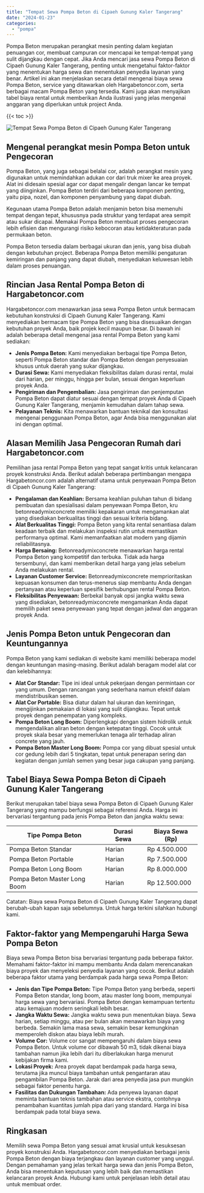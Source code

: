 ```yaml
---
title: "Tempat Sewa Pompa Beton di Cipaeh Gunung Kaler Tangerang"
date: "2024-01-23"
categories: 
  - "pompa"
---
```




Pompa Beton merupakan perangkat mesin penting dalam kegiatan penuangan cor, membuat campuran cor mencapai ke tempat-tempat yang sulit dijangkau dengan cepat. Jika Anda mencari jasa sewa Pompa Beton di Cipaeh Gunung Kaler Tangerang, penting untuk mengetahui faktor-faktor yang menentukan harga sewa dan menentukan penyedia layanan yang benar. Artikel ini akan menjelaskan secara detail mengenai biaya sewa Pompa Beton, service yang ditawarkan oleh Hargabetoncor.com, serta berbagai macam Pompa Beton yang tersedia. Kami juga akan menyajikan tabel biaya rental untuk memberikan Anda ilustrasi yang jelas mengenai anggaran yang diperlukan untuk project Anda.

{{< toc >}}

![Tempat Sewa Pompa Beton di Cipaeh Gunung Kaler Tangerang](https://hargareadymixid.github.io/pompa/concrete-pump%20(23).png)

## Mengenal perangkat mesin Pompa Beton untuk Pengecoran

Pompa Beton, yang juga sebagai belalai cor, adalah perangkat mesin yang digunakan untuk memindahkan adukan cor dari truk mixer ke area proyek. Alat ini didesain spesial agar cor dapat mengalir dengan lancar ke tempat yang diinginkan. Pompa Beton terdiri dari beberapa komponen penting, yaitu pipa, nozel, dan komponen penyambung yang dapat diubah.

Kegunaan utama Pompa Beton adalah menjamin beton bisa memenuhi tempat dengan tepat, khususnya pada struktur yang terdapat area sempit atau sukar dicapai. Memakai Pompa Beton membuat proses pengecoran lebih efisien dan mengurangi risiko kebocoran atau ketidakteraturan pada permukaan beton.

Pompa Beton tersedia dalam berbagai ukuran dan jenis, yang bisa diubah dengan kebutuhan project. Beberapa Pompa Beton memiliki pengaturan kemiringan dan panjang yang dapat diubah, menyediakan keluwesan lebih dalam proses penuangan.

## Rincian Jasa Rental Pompa Beton di Hargabetoncor.com

Hargabetoncor.com menawarkan jasa sewa Pompa Beton untuk bermacam kebutuhan konstruksi di Cipaeh Gunung Kaler Tangerang. Kami menyediakan bermacam tipe Pompa Beton yang bisa disesuaikan dengan kebutuhan proyek Anda, baik projek kecil maupun besar. Di bawah ini adalah beberapa detail mengenai jasa rental Pompa Beton yang kami sediakan:

- **Jenis Pompa Beton:** Kami menyediakan berbagai tipe Pompa Beton, seperti Pompa Beton standar dan Pompa Beton dengan penyesuaian khusus untuk daerah yang sukar dijangkau.
- **Durasi Sewa:** Kami menyediakan fleksibilitas dalam durasi rental, mulai dari harian, per minggu, hingga per bulan, sesuai dengan keperluan proyek Anda.
- **Pengiriman dan Pengembalian:** Jasa pengiriman dan penjemputan Pompa Beton dapat diatur sesuai dengan tempat proyek Anda di Cipaeh Gunung Kaler Tangerang, menjamin kemudahan dalam tahap sewa.
- **Pelayanan Teknis:** Kita menawarkan bantuan teknikal dan konsultasi mengenai penggunaan Pompa Beton, agar Anda bisa menggunakan alat ini dengan optimal.

## Alasan Memilih Jasa Pengecoran Rumah dari Hargabetoncor.com

Pemilihan jasa rental Pompa Beton yang tepat sangat kritis untuk kelancaran proyek konstruksi Anda. Berikut adalah beberapa pertimbangan mengapa Hargabetoncor.com adalah alternatif utama untuk penyewaan Pompa Beton di Cipaeh Gunung Kaler Tangerang:

- **Pengalaman dan Keahlian:** Bersama keahlian puluhan tahun di bidang pembuatan dan spesialisasi dalam penyewaan Pompa Beton, kru betonreadymixconcrete memiliki kepakaran untuk mengamankan alat yang disediakan berkualitas tinggi dan sesuai kriteria bidang.
- **Alat Berkualitas Tinggi:** Pompa Beton yang kita rental senantiasa dalam keadaan terbaik dan melakukan inspeksi rutin untuk memastikan performanya optimal. Kami memanfaatkan alat modern yang dijamin reliabilitasnya.
- **Harga Bersaing:** Betonreadymixconcrete menawarkan harga rental Pompa Beton yang kompetitif dan terbuka. Tidak ada harga tersembunyi, dan kami memberikan detail harga yang jelas sebelum Anda melakukan rental.
- **Layanan Customer Service:** Betonreadymixconcrete memprioritaskan kepuasan konsumen dan terus-menerus siap membantu Anda dengan pertanyaan atau keperluan spesifik berhubungan rental Pompa Beton.
- **Fleksibilitas Penyewaan:** Berbekal banyak opsi jangka waktu sewa yang disediakan, betonreadymixconcrete mengamankan Anda dapat memilih paket sewa penyewaan yang tepat dengan jadwal dan anggaran proyek Anda.

## Jenis Pompa Beton untuk Pengecoran dan Keuntungannya

Pompa Beton yang kami sediakan di website kami memiliki beberapa model dengan keuntungan masing-masing. Berikut adalah beragam model alat cor dan kelebihannya:

- **Alat Cor Standar:** Tipe ini ideal untuk pekerjaan dengan permintaan cor yang umum. Dengan rancangan yang sederhana namun efektif dalam mendistribusikan semen.
- **Alat Cor Portable:** Bisa diatur dalam hal ukuran dan kemiringan, mengijinkan pemakaian di lokasi yang sulit dijangkau. Tepat untuk proyek dengan penempatan yang kompleks.
- **Pompa Beton Long Boom:** Diperlengkapi dengan sistem hidrolik untuk mengendalikan aliran beton dengan ketepatan tinggi. Cocok untuk proyek skala besar yang memerlukan tenaga alir terhadap aliran concrete yang jauh.
- **Pompa Beton Master Long Boom:** Pompa cor yang dibuat spesial untuk cor gedung lebih dari 5 tingkatan, tepat untuk penerapan sering dan kegiatan dengan jumlah semen yang besar juga cakupan yang panjang.

## Tabel Biaya Sewa Pompa Beton di Cipaeh Gunung Kaler Tangerang

Berikut merupakan tabel biaya sewa Pompa Beton di Cipaeh Gunung Kaler Tangerang yang mampu berfungsi sebagai referensi Anda. Harga ini bervariasi tergantung pada jenis Pompa Beton dan jangka waktu sewa:

| Tipe Pompa Beton | Durasi Sewa | Biaya Sewa (Rp) |
| --- | --- | --- |
| Pompa Beton Standar | Harian | Rp 4.500.000 |
| Pompa Beton Portable | Harian | Rp 7.500.000 |
| Pompa Beton Long Boom | Harian | Rp 8.000.000 |
| Pompa Beton Master Long Boom | Harian | Rp 12.500.000 |

Catatan: Biaya sewa Pompa Beton di Cipaeh Gunung Kaler Tangerang dapat berubah-ubah kapan saja sebelumnya. Untuk harga terkini silahkan hubungi kami.

## Faktor-faktor yang Mempengaruhi Harga Sewa Pompa Beton

Biaya sewa Pompa Beton bisa bervariasi tergantung pada beberapa faktor. Memahami faktor-faktor ini mampu membantu Anda dalam merencanakan biaya proyek dan menyeleksi penyedia layanan yang cocok. Berikut adalah beberapa faktor utama yang berdampak pada harga sewa Pompa Beton:

- **Jenis dan Tipe Pompa Beton:** Tipe Pompa Beton yang berbeda, seperti Pompa Beton standar, long boom, atau master long boom, mempunyai harga sewa yang bervariasi. Pompa Beton dengan kemampuan tertentu atau kemajuan modern seringkali lebih besar.
- **Jangka Waktu Sewa:** Jangka waktu sewa pun menentukan biaya. Sewa harian, setiap minggu, atau per bulan akan menawarkan biaya yang berbeda. Semakin lama masa sewa, semakin besar kemungkinan memperoleh diskon atau biaya lebih murah.
- **Volume Cor:** Volume cor sangat mempengaruhi dalam biaya sewa Pompa Beton. Untuk volume cor dibawah 50 m3, tidak dikenai biaya tambahan namun jika lebih dari itu diberlakukan harga menurut kebijakan firma kami.
- **Lokasi Proyek:** Area proyek dapat berdampak pada harga sewa, terutama jika muncul biaya tambahan untuk pengantaran atau pengambilan Pompa Beton. Jarak dari area penyedia jasa pun mungkin sebagai faktor penentu harga.
- **Fasilitas dan Dukungan Tambahan:** Ada penyewa layanan dapat meminta bantuan teknis tambahan atau service ekstra, contohnya penambahan kuantitas jumlah pipa dari yang standard. Harga ini bisa berdampak pada total biaya sewa.

## Ringkasan

Memilih sewa Pompa Beton yang sesuai amat krusial untuk kesuksesan proyek konstruksi Anda. Hargabetoncor.com menyediakan berbagai jenis Pompa Beton dengan biaya terjangkau dan layanan customer yang unggul. Dengan pemahaman yang jelas terkait harga sewa dan jenis Pompa Beton, Anda bisa menentukan keputusan yang lebih baik dan memastikan kelancaran proyek Anda. Hubungi kami untuk penjelasan lebih detail atau untuk membuat order.
